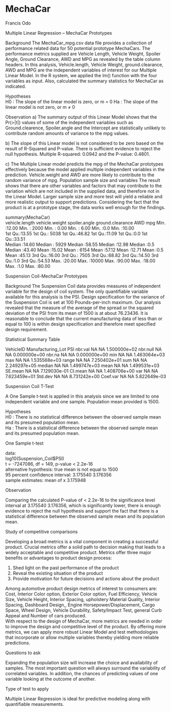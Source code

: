 # MechaCar
Francis Odo

Multiple Linear Regression – MechaCar Prototypes

Background
The MechaCar_mpg.csv data file provides a collection of performance related data for 50 potential prototype MechaCars. The performance metrics supplied are Vehicle Length, Vehicle Weight, Spoiler Angle, Ground Clearance, AWD and MPG as revealed by the table column headers.
In this analysis, Vehicle.length, Vehicle Weight, ground.clearance, AWD and MPG are the independent variables of interest for our Multiple Linear Model. In the R system, we applied the lm() function with the four variables as input. Also, calculated the summary statistics for MechaCar as indicated.		

Hypotheses											
	H0 : The slope of the linear model is zero, or m = 0							Ha : The slope of the linear model is not zero, or m ≠ 0						

Observation
a)	The summary output of this Linear Model shows that the Pr(>|t|) values of some of the independent variables such as Ground.clearence, Spoiler.angle and the  Intercept are statistically unlikely to contribute random amounts of variance to the mpg values.

b)	The slope of this Linear model is not considered to be zero based on the result of R-Squared and P-value. There is sufficient evidence to reject the null hypothesis.
Multiple R-squared:  0.0942 and the P-value: 0.4801.

c)	The Multiple Linear model predicts the mpg of the MechaCar prototypes effectively because the model   applied multiple independent variables in the prediction. 
Vehicle.weight and AWD are more likely to contribute to the random variance of mpg.
Population sample size and variables
The result shows that there are other variables and factors that may contribute to the variation which are not included in the supplied data, and therefore not in the Linear Model. 
Larger sample size and more test will yield a reliable and more realistic output to support predictions. Considering the fact that the product is at a prototype stage, the data works well enough for the findings.

summary(MechaCar)											
 vehicle.length     vehicle.weight     spoiler.angle      ground.clearance          AWD           mpg 
 Min.   :12.00         Min.   : 2000       Min.   : 0.00          Min.   : 6.00	         Min.   :0.0       Min.   :10.00    
 1st Qu.:13.55       1st Qu.: 5038     1st Qu.:46.82     1st Qu.:11.09          1st Qu.:0.0      1st Qu.:33.51  
 Median :14.60     Median : 5929    Median :58.55   Median :12.98        Median :0.5    Median :43.40 
 Mean   :15.02       Mean   : 6154     Mean   :57.12    Mean   :12.71          Mean   :0.5     Mean   :45.13 
 3rd Qu.:16.00       3rd Qu.: 7505     3rd Qu.:68.82    3rd Qu.:14.50          3rd Qu.:1.0   3rd Qu.:54.53 
 Max.   :20.00         Max.   :10000     Max.   :90.00      Max.   :18.00           Max.   :1.0      Max.   :80.00 

Suspension Coil-MechaCar Prototypes

Background
The Suspension Coil data provides measures of independent variable for the design of coil system. The only quantifiable variable available for this analysis is the PSI. 
Design specification for the variance of the Suspension Coil is set at 100 Pounds-per-inch maximum. Our analysis revealed that the measure of the average of the spread or the squared deviation of the PSI from its mean of 1500 is at about 76.23436. 
It is reasonable to conclude that the current manufacturing data of less than or equal to 100 is within design specification and therefore meet specified design requirement.

Statistical Summary Table

VehicleID	Manufacturing_Lot	PSI
nbr.val	NA	NA	1.500000e+02
nbr.null	NA	NA	0.000000e+00
nbr.na	NA	NA	0.000000e+00
min	NA	NA	1.463064e+03
max	NA	NA	1.535568e+03
range	NA	NA	7.250402e+01
sum	NA	NA	2.249297e+05
median	NA	NA	1.499747e+03
mean	NA	NA	1.499531e+03
SE.mean	NA	NA	7.129030e-01
CI.mean	NA	NA	1.408706e+00
var	NA	NA	7.623459e+01
Std.dev	NA	NA	8.731242e+00
Coef.var	NA	NA	5.822649e-03

Suspension Coil T-Test

A One Sample t-test is applied in this analysis since we are limited to one independent variable and one sample. Population mean provided is 1500.

Hypotheses	
H0 : There is no statistical difference between the observed sample mean and its presumed population mean.										
Ha : There is a statistical difference between the observed sample mean and its presumed 	population mean.

One Sample t-test

data:  
log10(Suspension_Coil$PSI)										
t = -7247086, df = 149, p-value < 2.2e-16								
alternative hypothesis: true mean is not equal to 1500						
95 percent confidence interval: 3.175540 3.176356							
sample estimates: mean of x 3.175948 

Observation	

Comparing the calculated P-value of < 2.2e-16 to the significance level interval at 3.175540 3.176356, which is significantly lower, there is enough evidence to reject the null hypothesis and support the fact that there is a statistical difference between the observed sample mean and its population mean.

Study of competitive comparisons							

Developing a broad metrics is a vital component in creating a successful product. Crucial metrics offer a solid path to decision making that leads to a widely acceptable and competitive product. 
Metrics offer three major benefits or advantages to product design process:				 
1) Shed light on the past performance of the product							 
2) Reveal the existing situation of the product								 
3) Provide motivation for future decisions and actions about the product	

Among  automotive product design metrics of interest to consumers are: Cost, Interior Color option, Exterior Color option, Fuel Efficiency, Vehicle Size, Vehicle Height, Interior Spacing, upholstery Material Quality, Interior Spacing, Dashboard Design,, Engine Horsepower/Displacement, Cargo Space, Wheel Design, Vehicle Durability, Safety/Impact Test, general Curb Appeal and Number of cars produced. 	
With respect to the design of MechaCar, more metrics are needed in order to improve the design and competitive level of the product. By offering more metrics, we can apply more robust Linear Model and test methodologies that incorporate or allow multiple variables thereby yielding more reliable predictions.

Questions to ask

Expanding the population size will increase the choice and availability of samples. The most important question will always surround the variability of correlated variables. In addition, the chances of predicting values of one variable looking at the outcome of another.

Type of test to apply

Multiple Linear Regression is ideal for predictive modeling along with quantifiable measurements.          
